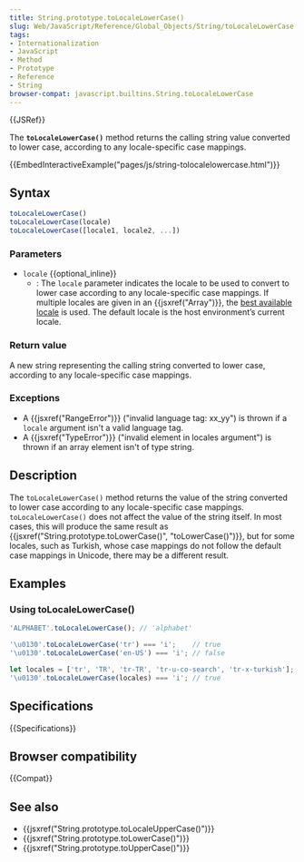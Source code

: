 ```yaml
---
title: String.prototype.toLocaleLowerCase()
slug: Web/JavaScript/Reference/Global_Objects/String/toLocaleLowerCase
tags:
- Internationalization
- JavaScript
- Method
- Prototype
- Reference
- String
browser-compat: javascript.builtins.String.toLocaleLowerCase
---
```

{{JSRef}}

The **`toLocaleLowerCase()`** method returns the calling string value converted
to lower case, according to any locale-specific case mappings.

{{EmbedInteractiveExample("pages/js/string-tolocalelowercase.html")}}

## Syntax

```js
toLocaleLowerCase()
toLocaleLowerCase(locale)
toLocaleLowerCase([locale1, locale2, ...])
```

### Parameters

- `locale` {{optional_inline}}
  - : The `locale` parameter indicates the locale to be used to convert to lower
    case according to any locale-specific case mappings. If multiple locales are
    given in an {{jsxref("Array")}}, the
    [best available locale](https://tc39.github.io/ecma402/#sec-bestavailablelocale)
    is used. The default locale is the host environment’s current locale.

### Return value

A new string representing the calling string converted to lower case, according
to any locale-specific case mappings.

### Exceptions

- A {{jsxref("RangeError")}} ("invalid language tag: xx_yy") is thrown
  if a `locale` argument isn't a valid language tag.
- A {{jsxref("TypeError")}} ("invalid element in locales argument") is
  thrown if an array element isn't of type string.

## Description

The `toLocaleLowerCase()` method returns the value of the string converted to
lower case according to any locale-specific case mappings. `toLocaleLowerCase()`
does not affect the value of the string itself. In most cases, this will produce
the same result as
{{jsxref("String.prototype.toLowerCase()",
  "toLowerCase()")}},
but for some locales, such as Turkish, whose case mappings do not follow the
default case mappings in Unicode, there may be a different result.

## Examples

### Using toLocaleLowerCase()

```js
'ALPHABET'.toLocaleLowerCase(); // 'alphabet'

'\u0130'.toLocaleLowerCase('tr') === 'i';    // true
'\u0130'.toLocaleLowerCase('en-US') === 'i'; // false

let locales = ['tr', 'TR', 'tr-TR', 'tr-u-co-search', 'tr-x-turkish'];
'\u0130'.toLocaleLowerCase(locales) === 'i'; // true
```

## Specifications

{{Specifications}}

## Browser compatibility

{{Compat}}

## See also

- {{jsxref("String.prototype.toLocaleUpperCase()")}}
- {{jsxref("String.prototype.toLowerCase()")}}
- {{jsxref("String.prototype.toUpperCase()")}}
